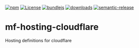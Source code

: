 [![npm](https://img.shields.io/npm/v/mf-hosting-cloudflare.svg)](https://www.npmjs.com/package/mf-hosting-cloudflare)
[![License](https://img.shields.io/badge/License-BSD%203--Clause-blue.svg)](https://opensource.org/licenses/BSD-3-Clause)
[![bundlejs](https://deno.bundlejs.com/?q=mf-hosting-cloudflare\&badge=detailed)](https://bundlejs.com/?q=mf-hosting-cloudflare)
[![downloads](http://img.shields.io/npm/dm/mf-hosting-cloudflare.svg?style=flat-square)](https://npmjs.org/package/mf-hosting-cloudflare)
[![semantic-release](https://img.shields.io/badge/%20%20%F0%9F%93%A6%F0%9F%9A%80-semantic--release-e10079.svg)](git+https://github.com/arlac77/mf-hosting-cloudflare.git)

# mf-hosting-cloudflare

Hosting definitions for cloudflare
